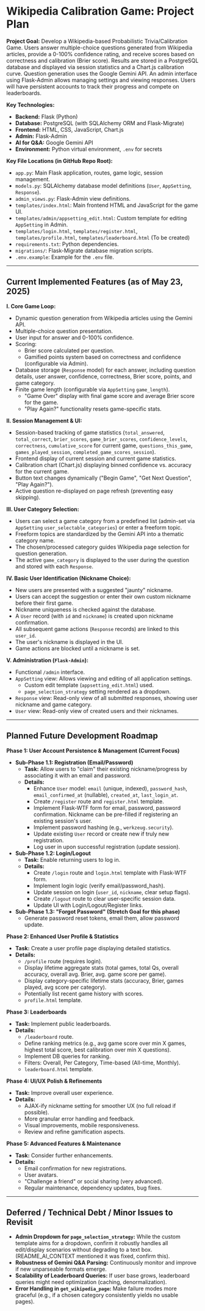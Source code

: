 # Wikipedia Calibration Game: Project Plan

**Project Goal:** Develop a Wikipedia-based Probabilistic Trivia/Calibration Game. Users answer multiple-choice questions generated from Wikipedia articles, provide a 0-100% confidence rating, and receive scores based on correctness and calibration (Brier score). Results are stored in a PostgreSQL database and displayed via session statistics and a Chart.js calibration curve. Question generation uses the Google Gemini API. An admin interface using Flask-Admin allows managing settings and viewing responses. Users will have persistent accounts to track their progress and compete on leaderboards.

**Key Technologies:**
*   **Backend:** Flask (Python)
*   **Database:** PostgreSQL (with SQLAlchemy ORM and Flask-Migrate)
*   **Frontend:** HTML, CSS, JavaScript, Chart.js
*   **Admin:** Flask-Admin
*   **AI for Q&A:** Google Gemini API
*   **Environment:** Python virtual environment, `.env` for secrets

**Key File Locations (in GitHub Repo Root):**
*   `app.py`: Main Flask application, routes, game logic, session management.
*   `models.py`: SQLAlchemy database model definitions (`User`, `AppSetting`, `Response`).
*   `admin_views.py`: Flask-Admin view definitions.
*   `templates/index.html`: Main frontend HTML and JavaScript for the game UI.
*   `templates/admin/appsetting_edit.html`: Custom template for editing `AppSetting` in Admin.
*   `templates/login.html`, `templates/register.html`, `templates/profile.html`, `templates/leaderboard.html` (To be created)
*   `requirements.txt`: Python dependencies.
*   `migrations/`: Flask-Migrate database migration scripts.
*   `.env.example`: Example for the `.env` file.

---

## Current Implemented Features (as of May 23, 2025)

**I. Core Game Loop:**
*   Dynamic question generation from Wikipedia articles using the Gemini API.
*   Multiple-choice question presentation.
*   User input for answer and 0-100% confidence.
*   Scoring:
    *   Brier score calculated per question.
    *   Gamified points system based on correctness and confidence (configurable via Admin).
*   Database storage (`Response` model) for each answer, including question details, user answer, confidence, correctness, Brier score, points, and game category.
*   Finite game length (configurable via `AppSetting` `game_length`).
    *   "Game Over" display with final game score and average Brier score for the game.
    *   "Play Again?" functionality resets game-specific stats.

**II. Session Management & UI:**
*   Session-based tracking of game statistics (`total_answered`, `total_correct`, `brier_scores`, `game_brier_scores`, `confidence_levels`, `correctness`, `cumulative_score` for current game, `questions_this_game`, `games_played_session`, `completed_game_scores_session`).
*   Frontend display of current session and current game statistics.
*   Calibration chart (Chart.js) displaying binned confidence vs. accuracy for the current game.
*   Button text changes dynamically ("Begin Game", "Get Next Question", "Play Again?").
*   Active question re-displayed on page refresh (preventing easy skipping).

**III. User Category Selection:**
*   Users can select a game category from a predefined list (admin-set via `AppSetting` `user_selectable_categories`) or enter a freeform topic.
*   Freeform topics are standardized by the Gemini API into a thematic category name.
*   The chosen/processed category guides Wikipedia page selection for question generation.
*   The active `game_category` is displayed to the user during the question and stored with each `Response`.

**IV. Basic User Identification (Nickname Choice):**
*   New users are presented with a suggested "jaunty" nickname.
*   Users can accept the suggestion or enter their own custom nickname before their first game.
*   Nickname uniqueness is checked against the database.
*   A `User` record (with `id` and `nickname`) is created upon nickname confirmation.
*   All subsequent game actions (`Response` records) are linked to this `user_id`.
*   The user's nickname is displayed in the UI.
*   Game actions are blocked until a nickname is set.

**V. Administration (`Flask-Admin`):**
*   Functional `/admin` interface.
*   `AppSetting` view: Allows viewing and editing of all application settings.
    *   Custom edit template (`appsetting_edit.html`) used.
    *   `page_selection_strategy` setting rendered as a dropdown.
*   `Response` view: Read-only view of all submitted responses, showing user nickname and game category.
*   `User` view: Read-only view of created users and their nicknames.

---

## Planned Future Development Roadmap

**Phase 1: User Account Persistence & Management (Current Focus)**
*   **Sub-Phase 1.1: Registration (Email/Password)**
    *   **Task:** Allow users to "claim" their existing nickname/progress by associating it with an email and password.
    *   **Details:**
        *   Enhance `User` model: `email` (unique, indexed), `password_hash`, `email_confirmed_at` (nullable), `created_at`, `last_login_at`.
        *   Create `/register` route and `register.html` template.
        *   Implement Flask-WTF form for email, password, password confirmation. Nickname can be pre-filled if registering an existing session's user.
        *   Implement password hashing (e.g., `werkzeug.security`).
        *   Update existing `User` record or create new if truly new registration.
        *   Log user in upon successful registration (update session).
*   **Sub-Phase 1.2: Login/Logout**
    *   **Task:** Enable returning users to log in.
    *   **Details:**
        *   Create `/login` route and `login.html` template with Flask-WTF form.
        *   Implement login logic (verify email/password_hash).
        *   Update session on login (`user_id`, `nickname`, clear setup flags).
        *   Create `/logout` route to clear user-specific session data.
        *   Update UI with Login/Logout/Register links.
*   **Sub-Phase 1.3: "Forgot Password" (Stretch Goal for this phase)**
    *   Generate password reset tokens, email them, allow password update.

**Phase 2: Enhanced User Profile & Statistics**
*   **Task:** Create a user profile page displaying detailed statistics.
*   **Details:**
    *   `/profile` route (requires login).
    *   Display lifetime aggregate stats (total games, total Qs, overall accuracy, overall avg. Brier, avg. game score per game).
    *   Display category-specific lifetime stats (accuracy, Brier, games played, avg score per category).
    *   Potentially list recent game history with scores.
    *   `profile.html` template.

**Phase 3: Leaderboards**
*   **Task:** Implement public leaderboards.
*   **Details:**
    *   `/leaderboard` route.
    *   Define ranking metrics (e.g., avg game score over min X games, highest total score, best calibration over min X questions).
    *   Implement DB queries for ranking.
    *   Filters: Overall, Per Category, Time-based (All-time, Monthly).
    *   `leaderboard.html` template.

**Phase 4: UI/UX Polish & Refinements**
*   **Task:** Improve overall user experience.
*   **Details:**
    *   AJAX-ify nickname setting for smoother UX (no full reload if possible).
    *   More granular error handling and feedback.
    *   Visual improvements, mobile responsiveness.
    *   Review and refine gamification aspects.

**Phase 5: Advanced Features & Maintenance**
*   **Task:** Consider further enhancements.
*   **Details:**
    *   Email confirmation for new registrations.
    *   User avatars.
    *   "Challenge a friend" or social sharing (very advanced).
    *   Regular maintenance, dependency updates, bug fixes.

---

## Deferred / Technical Debt / Minor Issues to Revisit

*   **Admin Dropdown for `page_selection_strategy`:** While the custom template aims for a dropdown, confirm it robustly handles all edit/display scenarios without degrading to a text box. (README_AI_CONTEXT mentioned it was fixed, confirm this).
*   **Robustness of Gemini Q&A Parsing:** Continuously monitor and improve if new unparseable formats emerge.
*   **Scalability of Leaderboard Queries:** If user base grows, leaderboard queries might need optimization (caching, denormalization).
*   **Error Handling in `get_wikipedia_page`:** Make failure modes more graceful (e.g., if a chosen category consistently yields no usable pages).